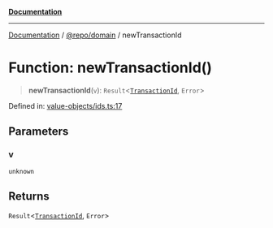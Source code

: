 [**Documentation**](../../../README.md)

***

[Documentation](../../../README.md) / [@repo/domain](../README.md) / newTransactionId

# Function: newTransactionId()

> **newTransactionId**(`v`): `Result`\<[`TransactionId`](../type-aliases/TransactionId.md), `Error`\>

Defined in: [value-objects/ids.ts:17](https://github.com/o3osatoshi/experiment/blob/5bd7d1b2e07e346ab8abb44ddf7730e7fe84cf4f/packages/domain/src/value-objects/ids.ts#L17)

## Parameters

### v

`unknown`

## Returns

`Result`\<[`TransactionId`](../type-aliases/TransactionId.md), `Error`\>
